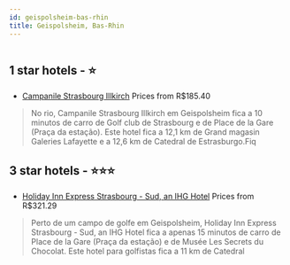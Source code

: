 ```yaml
---
id: geispolsheim-bas-rhin
title: Geispolsheim, Bas-Rhin
---
```


<center><img src="https://i.travelapi.com/hotels/2000000/1160000/1150200/1150167/dd827988_z.jpg" alt="" /></center>


##  1 star hotels - ⭐️

-    [Campanile Strasbourg Illkirch](https://www.hurb.com/br/aud/https://www.hurb.com/br/hotels/geispolsheim/campanile-strasbourg-illkirch-HT-13KK?cmp=18055) Prices from R$185.40
   > No rio, Campanile Strasbourg Illkirch em Geispolsheim fica a 10 minutos de carro de Golf club de Strasbourg e de Place de la Gare (Praça da estação).  Este hotel fica a 12,1 km de Grand magasin Galeries Lafayette e a 12,6 km de Catedral de Estrasburgo.Fiq

##  3 star hotels - ⭐️⭐️⭐️

-    [Holiday Inn Express Strasbourg - Sud, an IHG Hotel](https://www.hurb.com/br/aud/https://www.hurb.com/br/hotels/geispolsheim/holiday-inn-express-strasbourg-sud-an-ihg-hotel-HT-SJYA?cmp=18055) Prices from R$321.29
   > Perto de um campo de golfe em Geispolsheim, Holiday Inn Express Strasbourg - Sud, an IHG Hotel fica a apenas 15 minutos de carro de Place de la Gare (Praça da estação) e de Musée Les Secrets du Chocolat.  Este hotel para golfistas fica a 11 km de Catedral
